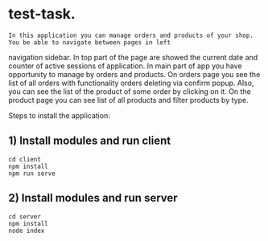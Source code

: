 # test-task. 
    In this application you can manage orders and products of your shop. You be able to navigate between pages in left 
navigation sidebar.
    In top part of the page are showed the current date and counter of active sessions of application.
    In main part of app you have opportunity to manage by orders and products. On orders page you see the list of all 
orders with functionality orders deleting via confirm popup. Also, you can see the list of the product of some order by 
clicking on it.
    On the product page you can see list of all products and filter products by type.


Steps to install the application:

## 1) Install modules and run client
```
cd client
npm install
npm run serve
```

## 2) Install modules and run server
```
cd server
npm install
node index
```
